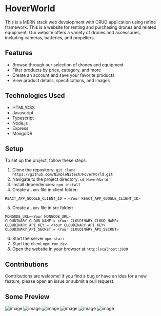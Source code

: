 # HoverWorld
This is a MERN stack web development with CRUD application using refine framework. This is a website for renting and purchasing drones and related equipment. Our website offers a variety of drones and accessories, including cameras, batteries, and propellers.

## Features
- Browse through our selection of drones and equipment
- Filter products by price, category, and more
- Create an account and save your favorite products
- View product details, specifications, and images

## Technologies Used
* HTML/CSS
* Javascript
* Typescript
* Node.js
* Express
* MongoDB

## Setup
To set up the project, follow these steps:
1. Clone the repository: ```git clone https://github.com/NimbleNitesh/HoverWorld.git```
2. Navigate to the project directory: ```cd HoverWorld```
3. Install dependencies: ```npm install```
4. Create a ```.env``` file in client folder:
```
REACT_APP_GOOGLE_CLIENT_ID = <Your REACT_APP_GOOGLE_CLIENT_ID>
```
5. Create a ```.env``` file in src folder:
```
MONGODB_URL=<Your MONGODB_URL>
CLOUDINARY_CLOUD_NAME = <Your CLOUDINARY_CLOUD_NAME>
CLOUDINARY_API_KEY = <Your CLOUDINARY_API_KEY>
CLOUDINARY_API_SECRET = <Your CLOUDINARY_API_SECRET>
```
6. Start the server ```npm start```
7. Start the client ```npm run dev```
8. Open the website in your browser at ```http:localhost:3000```

## Contributions
Contributions are welcome! If you find a bug or have an idea for a new feature, please open an issue or submit a pull request.

## Some Preview

![image](https://user-images.githubusercontent.com/76262941/230743679-e989599f-1343-44b2-8028-d6c98d286c44.png)
![image](https://user-images.githubusercontent.com/76262941/230743695-7881bed0-7da2-4e09-9460-d90a72c52adb.png)
![image](https://user-images.githubusercontent.com/76262941/230743739-4e427eaa-ef78-4a8a-b014-354d5602e93f.png)
![image](https://user-images.githubusercontent.com/76262941/230743707-bc2f5f1b-1ac0-4213-b203-00f06cf45795.png)
![image](https://user-images.githubusercontent.com/76262941/230743721-37634a91-ed39-4860-a38a-926fefd8caa8.png)
![image](https://user-images.githubusercontent.com/76262941/230743729-4d09b7e7-aabd-47e1-9da7-c1984070e6ab.png)
